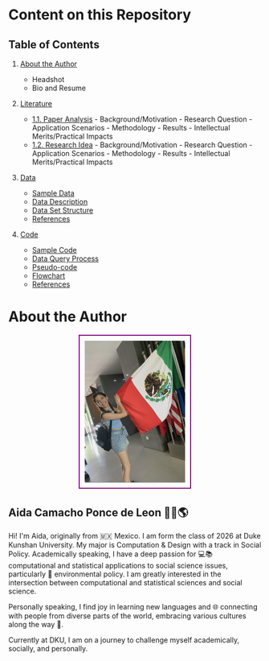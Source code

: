 # Content on this Repository



## Table of Contents

1. [About the Author](./README.md#about-the-author)
      - Headshot
      - Bio and Resume

2. [Literature](literature/Readme.md)
   - [1.1. Paper Analysis](./literature/Readme.md#11-paper-analysis)
         - Background/Motivation
         - Research Question
         - Application Scenarios
         - Methodology
         - Results
         - Intellectual Merits/Practical Impacts
   - [1.2. Research Idea](./literature/Readme.md#12-research-idea)
         - Background/Motivation
         - Research Question
         - Application Scenarios
         - Methodology
         - Results
         - Intellectual Merits/Practical Impacts

2. [Data](data/Readme.md)
   - [Sample Data](./data/owid-energy-data.csv)
   - [Data Description](./Data/Readme.md#data-dictionary)
   - [Data Set Structure](./Data/Readme.md#dataset-structure)
   - [References](./Data/Readme.md#references)

3. [Code](code/Readme.md)
   - [Sample Code](./Code/Readme.md#upload-sample-code)
   - [Data Query Process](./Code/Readme.md#generate-a-readmemd-file-detailing-the-data-query-process)
   - [Pseudo-code](./Code/Readme.md#embed-in-the-readmemd-the-pseudo-code-for-the-data-query-process)
   - [Flowchart](./Code/Readme.md#create-a-flowchart)
   - [References](./Code/Readme.md#provide-references)





# About the Author
<p align="center">
  <kbd>
    <img src="photo.png" alt="Aida's Photo" width="200" style="border: 2px solid purple !important; padding: 10px;"/>
  </kbd>
</p>

## Aida Camacho Ponce de Leon 👩‍💻🌎

Hi! I'm Aida, originally from 🇲🇽 Mexico. I am form the class of 2026 at Duke Kunshan University. My major is Computation & Design with a track in Social Policy. Academically speaking, I have a deep passion for 💻📚 computational and statistical applications to social science issues, particularly 🌱 environmental policy. I am greatly interested in the intersection between computational and statistical sciences and social science. 

Personally speaking, I find joy in learning new languages and 🌐 connecting with people from diverse parts of the world, embracing various cultures along the way 🌟.

Currently at DKU, I am on a journey to challenge myself academically, socially, and personally.

